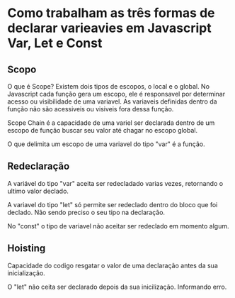 # Como trabalham as três formas de declarar varieavies em Javascript Var, Let e Const

## Scopo
O que é Scope?
Existem dois tipos de escopos, o local e o global. No Javascript cada função gera um escopo, ele é responsavel por determinar acesso ou visibilidade de uma variavel. As variaveis definidas dentro da função não são acessiveis ou visiveis fora dessa função. 

Scope Chain é a capacidade de uma variel ser declarada dentro de um escopo de função buscar seu valor até chagar no escopo global.

O que delimita um escopo de uma variavel do tipo "var" é a função.


## Redeclaração
A variável do tipo "var" aceita ser redecladado varias vezes, retornando o ultimo valor declado.

A variavel do tipo "let" só permite ser redeclado dentro do bloco que foi declado. Não sendo preciso o seu tipo na declaração.

No "const" o tipo de variavel não aceitar ser redeclado em momento algum.

## Hoisting
Capacidade do codigo resgatar o valor de uma declaração antes da sua inicialização.

O "let" não ceita ser declarado depois da sua inicilização. Informando erro.